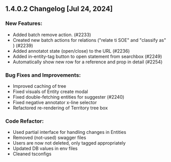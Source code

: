 ## 1.4.0.2 Changelog [Jul 24, 2024]

### New Features:

- Added batch remove action. (#2233)
- Created new batch actions for relations ("relate ti SOE" and "classify as" ) (#2239)
- Added annotatot state (open/close) to the URL (#2236)
- Added in-entity-tag button to open statement from searchbox (#2249)
- Automatically show new row for a reference and prop in detail (#2254)

### Bug Fixes and Improvements:

- Improved caching of tree
- Fixed visuals of Entity create modal
- Fixed double-fetching entities for suggester (#2240)
- Fixed negative annotator x-line selector
- Refactored re-rendering of Territory tree box

### Code Refactor:

- Used partial interface for handling changes in Entities
- Removed (not-used) swagger files
- Users are now not deleted, only tagged appropriately
- Updated DB values in env files
- Cleaned tsconfigs
